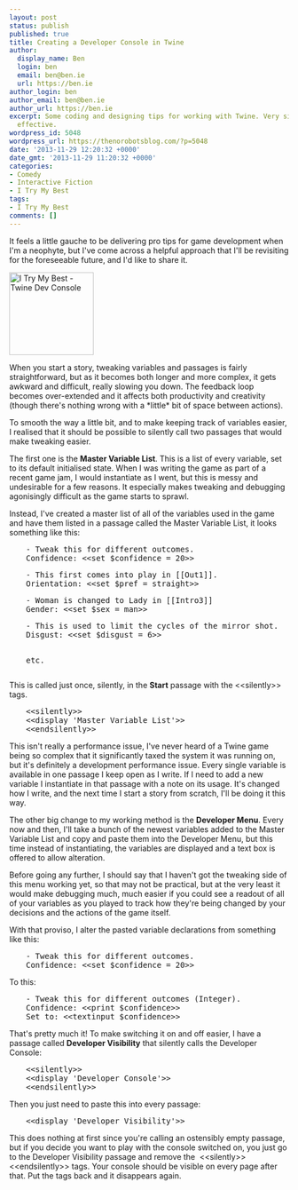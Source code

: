 ```yaml
---
layout: post
status: publish
published: true
title: Creating a Developer Console in Twine
author:
  display_name: Ben
  login: ben
  email: ben@ben.ie
  url: https://ben.ie
author_login: ben
author_email: ben@ben.ie
author_url: https://ben.ie
excerpt: Some coding and designing tips for working with Twine. Very simple, very
  effective.
wordpress_id: 5048
wordpress_url: https://thenorobotsblog.com/?p=5048
date: '2013-11-29 12:20:32 +0000'
date_gmt: '2013-11-29 11:20:32 +0000'
categories:
- Comedy
- Interactive Fiction
- I Try My Best
tags:
- I Try My Best
comments: []
---
```

<p>It feels a little gauche to be delivering pro tips for game development when I'm a neophyte, but I've come across a helpful approach that I'll be revisiting for the foreseeable future, and I'd like to share it.</p>
<p><img class="alignnone size-full wp-image-5049 aligncenter" alt="I Try My Best - Twine Dev Console" src="https://thenorobotsblog.com/wp-content/uploads/2013/11/Screen-Shot-2013-11-29-at-10.38.06.png" width="152" height="149" /></p>
<p>When you start a story, tweaking variables and passages is fairly straightforward, but as it becomes both longer and more complex, it gets awkward and difficult, really slowing you down. The feedback loop becomes over-extended and it affects both productivity and creativity (though there's nothing wrong with a *little* bit of space between actions).</p>
<p>To smooth the way a little bit, and to make keeping track of variables easier, I realised that it should be possible to silently call two passages that would make tweaking easier.</p>
<p>The first one is the <strong>Master Variable List</strong>. This is a list of every variable, set to its default initialised state. When I was writing the game as part of a recent game jam, I would instantiate as I went, but this is messy and undesirable for a few reasons. It especially makes tweaking and debugging agonisingly difficult as the game starts to sprawl.</p>
<p>Instead, I've created a master list of all of the variables used in the game and have them listed in a passage called the Master Variable List, it looks something like this:</p>
<pre style="padding-left: 30px;">- Tweak this for different outcomes.
Confidence: &lt;&lt;set $confidence = 20&gt;&gt;</pre>
<pre style="padding-left: 30px;">- This first comes into play in [[Out1]].
Orientation: &lt;&lt;set $pref = straight&gt;&gt;</pre>
<pre style="padding-left: 30px;">- Woman is changed to Lady in [[Intro3]]
Gender: &lt;&lt;set $sex = man&gt;&gt;</pre>
<pre style="padding-left: 30px;">- This is used to limit the cycles of the mirror shot.
Disgust: &lt;&lt;set $disgust = 6&gt;&gt;

etc.</pre>
<p>This is called just once, silently, in the <strong>Start</strong> passage with the &lt;&lt;silently&gt;&gt; tags.</p>
<pre style="padding-left: 30px;">&lt;&lt;silently&gt;&gt;
&lt;&lt;display 'Master Variable List'&gt;&gt;
&lt;&lt;endsilently&gt;&gt;</pre>
<p>This isn't really a performance issue, I've never heard of a Twine game being so complex that it significantly taxed the system it was running on, but it's definitely a development performance issue. Every single variable is available in one passage I keep open as I write. If I need to add a new variable I instantiate in that passage with a note on its usage. It's changed how I write, and the next time I start a story from scratch, I'll be doing it this way.</p>
<p>The other big change to my working method is the <strong>Developer Menu</strong>. Every now and then, I'll take a bunch of the newest variables added to the Master Variable List and copy and paste them into the Developer Menu, but this time instead of instantiating, the variables are displayed and a text box is offered to allow alteration.</p>
<p>Before going any further, I should say that I haven't got the tweaking side of this menu working yet, so that may not be practical, but at the very least it would make debugging much, much easier if you could see a readout of all of your variables as you played to track how they're being changed by your decisions and the actions of the game itself.</p>
<p>With that proviso, I alter the pasted variable declarations from something like this:</p>
<pre style="padding-left: 30px;">- Tweak this for different outcomes.
Confidence: &lt;&lt;set $confidence = 20&gt;&gt;</pre>
<p>To this:</p>
<pre style="padding-left: 30px;">- Tweak this for different outcomes (Integer).
Confidence: &lt;&lt;print $confidence&gt;&gt;
Set to: &lt;&lt;textinput $confidence&gt;&gt;</pre>
<p>That's pretty much it! To make switching it on and off easier, I have a passage called <strong>Developer Visibility</strong> that silently calls the Developer Console:</p>
<pre style="padding-left: 30px;">&lt;&lt;silently&gt;&gt;
&lt;&lt;display 'Developer Console'&gt;&gt;
&lt;&lt;endsilently&gt;&gt;</pre>
<p>Then you just need to paste this into every passage:</p>
<pre style="padding-left: 30px;">&lt;&lt;display 'Developer Visibility'&gt;&gt;</pre>
<p>This does nothing at first since you're calling an ostensibly empty passage, but if you decide you want to play with the console switched on, you just go to the Developer Visibility passage and remove the  &lt;&lt;silently&gt;&gt;&lt;&lt;endsilently&gt;&gt; tags. Your console should be visible on every page after that. Put the tags back and it disappears again.</p>
